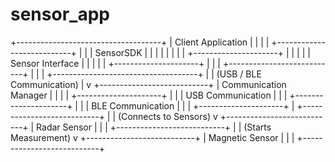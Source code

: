 # sensor_app

+------------------------------------+
|       Client Application           |
|                                    |
|  +---------------------------+     |
|  |       SensorSDK            |     |
|  |                           |     |
|  |  +---------------------+  |     |
|  |  | Sensor Interface   |  |     |
|  |  +---------------------+  |     |
|  +---------------------------+     |
|                                    |
+------------------------------------+
            |
            | (USB / BLE Communication)
            |
            v
+---------------------------+
|  Communication Manager   |
|                           |
|  +---------------------+  |
|  | USB Communication  |  |
|  +---------------------+  |
|  | BLE Communication  |  |
|  +---------------------+  |
+---------------------------+
            |
            | (Connects to Sensors)
            v
+---------------------------+
|      Radar Sensor         |
|                           |
+---------------------------+
            |
            | (Starts Measurement)
            v
+---------------------------+
|      Magnetic Sensor      |
|                           |
+---------------------------+


 
 
